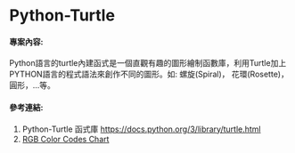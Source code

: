# Python-Turtle

#### 專案內容:
Python語言的turtle內建函式是一個直觀有趣的圖形繪制函數庫，利用Turtle加上PYTHON語言的程式語法來創作不同的圖形。如: 螺旋(Spiral)， 花環(Rosette)，圓形，...等。<br>

#### 參考連結:
1) Python-Turtle 函式庫 https://docs.python.org/3/library/turtle.html
2) [RGB Color Codes Chart](https://www.rapidtables.com/web/color/RGB_Color.html)
